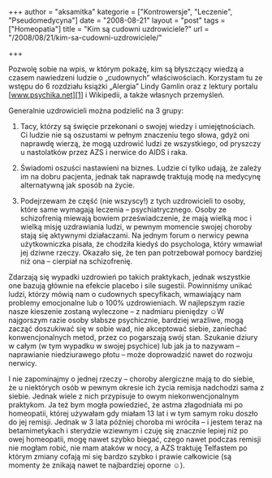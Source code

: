 +++
author = "aksamitka"
kategorie = ["Kontrowersje", "Leczenie", "Pseudomedycyna"]
date = "2008-08-21"
layout = "post"
tags = ["Homeopatia"]
title = "Kim są cudowni uzdrowiciele?"
url = "/2008/08/21/kim-sa-cudowni-uzdrowiciele/"

+++

Pozwolę sobie na wpis, w którym pokażę, kim są błyszczący wiedzą a czasem nawiedzeni ludzie o &#8222;cudownych&#8221; właściwościach. Korzystam tu ze wstępu do 6 rozdziału książki &#8222;Alergia&#8221; Lindy Gamlin oraz z lektury portalu [www.psychika.net][1] i Wikipedii, a także własnych przemyśleń.

<!--more-->


  
Generalnie uzdrowicieli można podzielić na 3 grupy:

1. Tacy, którzy są święcie przekonani o swojej wiedzy i umiejętnościach. Ci ludzie nie są oszustami w pełnym znaczeniu tego słowa, gdyż oni naprawdę wierzą, że mogą uzdrowić ludzi ze wszystkiego, od pryszczy u nastolatków przez AZS i nerwice do AIDS i raka.

2. Świadomi oszuści nastawieni na biznes. Ludzie ci tylko udają, że zależy im na dobru pacjenta, jednak tak naprawdę traktują modę na medycynę alternatywną jak sposób na życie.

3. Podejrzewam że część (nie wszyscy!) z tych uzdrowicieli to osoby, które same wymagają leczenia &#8211; psychiatrycznego. Osoby ze schizofrenią miewają bowiem przeświadczenie, że mają wielką moc i wielką misję uzdrawiania ludzi, w pewnym momencie swojej choroby stają się aktywnymi działaczami. Na jednym forum o nerwicy pewna użytkowniczka pisała, że chodziła kiedyś do psychologa, który wmawiał jej dziwne rzeczy. Okazało się, że ten pan potrzebował pomocy bardziej niż ona &#8211; cierpiał na schizofrenię.

Zdarzają się wypadki uzdrowień po takich praktykach, jednak wszystkie one bazują głównie na efekcie placebo i sile sugestii. Powinniśmy unikać ludzi, którzy mówią nam o cudownych specyfikach, wmawiający nam problemy emocjonalne lub o 100% uzdrowieniach. W najlepszym razie nasze kieszenie zostaną wyleczone &#8211; z nadmiaru pieniędzy  ☺️W najgorszym razie osoby słabsze psychicznie, bardziej wrażliwe, mogą zacząć doszukiwać się w sobie wad, nie akceptować siebie, zaniechać konwencjonalnych metod, przez co pogarszają swój stan. Szukanie dziury w całym (w tym wypadku w swojej psychice) lub jak ja to nazywam &#8211; naprawianie niedziurawego płotu &#8211; może doprowadzić nawet do rozwoju nerwicy.

I nie zapominajmy o jednej rzeczy &#8211; choroby alergiczne mają to do siebie, że u niektórych osób w pewnym okresie ich życia remisja nadchodzi sama z siebie. Jednak wiele z nich przypisuje to owym niekonwencjonalnym praktykom. Ja też bym mogła powiedzieć, że astma złagodniała mi po homeopatii, której używałam gdy miałam 13 lat i w tym samym roku doszło do jej remisji. Jednak w 3 lata później choroba mi wróciła &#8211; i jestem teraz na betamimetykach i sterydzie wziewnym i czuję się znacznie lepiej niż po owej homeopatii, mogę nawet szybko biegać, czego nawet podczas remisji nie mogłam robić, nie mam ataków w nocy, a AZS traktuję Telfastem po którym zmiany cofają mi się bardzo szybko i prawie całkowicie (są momenty że znikają nawet te najbardziej oporne  ☺️).

 [1]: http://psychika.net "Psychika.net"